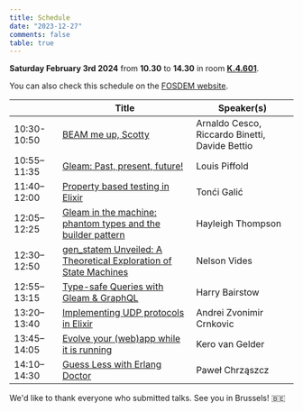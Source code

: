 ```yaml
---
title: Schedule
date: "2023-12-27"
comments: false
table: true
---
```


**Saturday February 3rd 2024** from **10.30** to **14.30** in room [**K.4.601**](https://nav.fosdem.org/l/k4601/).

You can also check this schedule on the [FOSDEM website](https://fosdem.org/2024/schedule/track/erlang/).

|               | Title | Speaker(s) |
|---------------|-------|---------|
| 10:30-10:50 | [BEAM me up, Scotty](https://fosdem.org/2024/schedule/event/fosdem-2024-3612-beam-me-up-scotty/) | Arnaldo Cesco, Riccardo Binetti, Davide Bettio
| 10:55–11:35 | [Gleam: Past, present, future!](https://fosdem.org/2024/schedule/event/fosdem-2024-2039-gleam-past-present-future-/)| Louis Piffold |
| 11:40–12:00 | [Property based testing in Elixir](https://fosdem.org/2024/schedule/event/fosdem-2024-3473-property-based-testing-in-elixir/) | Tonći Galić |
| 12:05–12:25 | [Gleam in the machine: phantom types and the builder pattern](https://fosdem.org/2024/schedule/event/fosdem-2024-2064-gleam-in-the-machine-phantom-types-and-the-builder-pattern-/) | Hayleigh Thompson |
| 12:30–12:50 | [gen_statem Unveiled: A Theoretical Exploration of State Machines](https://fosdem.org/2024/schedule/event/fosdem-2024-2130-genstatem-unveiled-a-theoretical-exploration-of-state-machines/) | Nelson Vides |
| 12:55–13:15 | [Type-safe Queries with Gleam & GraphQL](https://fosdem.org/2024/schedule/event/fosdem-2024-2044-type-safe-queries-with-gleam-graphql/) | Harry Bairstow |
| 13:20–13:40 | [Implementing UDP protocols in Elixir](https://fosdem.org/2024/schedule/event/fosdem-2024-2256-implementing-udp-protocols-in-elixir/) | Andrei Zvonimir Crnkovic |
| 13:45–14:05 | [Evolve your (web)app while it is running](https://fosdem.org/2024/schedule/event/fosdem-2024-3258-evolve-your-web-app-while-it-is-running/) | Kero van Gelder |
| 14:10–14:30 | [Guess Less with Erlang Doctor](https://fosdem.org/2024/schedule/event/fosdem-2024-3278-guess-less-with-erlang-doctor/) | Paweł Chrząszcz |

We'd like to thank everyone who submitted talks. See you in Brussels! 🇧🇪
